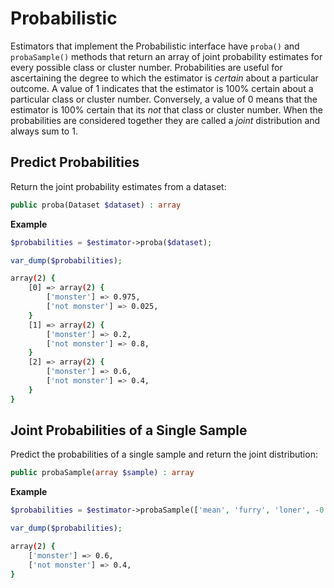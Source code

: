 # Probabilistic
Estimators that implement the Probabilistic interface have `proba()` and `probaSample()` methods that return an array of joint probability estimates for every possible class or cluster number. Probabilities are useful for ascertaining the degree to which the estimator is *certain* about a particular outcome. A value of 1 indicates that the estimator is 100% certain about a particular class or cluster number. Conversely, a value of 0 means that the estimator is 100% certain that its *not* that class or cluster number. When the probabilities are considered together they are called a *joint* distribution and always sum to 1.

## Predict Probabilities
Return the joint probability estimates from a dataset:
```php
public proba(Dataset $dataset) : array
```

**Example**
```php
$probabilities = $estimator->proba($dataset);  

var_dump($probabilities);
```

```sh
array(2) {
	[0] => array(2) {
		['monster'] => 0.975,
		['not monster'] => 0.025,
	}
	[1] => array(2) {
		['monster'] => 0.2,
		['not monster'] => 0.8,
	}
	[2] => array(2) {
		['monster'] => 0.6,
		['not monster'] => 0.4,
	}
}
```

## Joint Probabilities of a Single Sample
Predict the probabilities of a single sample and return the joint distribution:
```php
public probaSample(array $sample) : array
```

**Example**

```php
$probabilities = $estimator->probaSample(['mean', 'furry', 'loner', -0.25]);

var_dump($probabilities);
```

```sh
array(2) {
	['monster'] => 0.6,
	['not monster'] => 0.4,
}
```